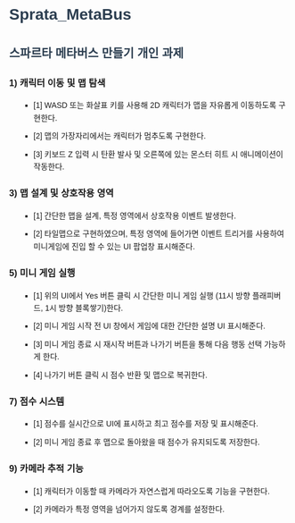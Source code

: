 <!DOCTYPE html>
<html lang="ko">
<head>
  <meta charset="UTF-8">
  <title>Sprata_MetaBus 개인 과제</title>
  <style>
    body {
      font-family: Arial, sans-serif;
      line-height: 1.6;
      margin: 40px;
    }
    h1, h2 {
      color: #2c3e50;
    }
    ul {
      list-style-type: square;
      margin-left: 20px;
    }
    li {
      margin-bottom: 10px;
    }
  </style>
</head>
<body>

  <h1>Sprata_MetaBus</h1>
  <h2>스파르타 메타버스 만들기 개인 과제</h2>

  <h3>1) 캐릭터 이동 및 맵 탐색</h3>
  <ul>
    <li>[1] WASD 또는 화살표 키를 사용해 2D 캐릭터가 맵을 자유롭게 이동하도록 구현한다.</li>
    <li>[2] 맵의 가장자리에서는 캐릭터가 멈추도록 구현한다.</li>
    <li>[3] 키보드 Z 입력 시 탄환 발사 및 오른쪽에 있는 몬스터 히트 시 애니메이션이 작동한다.</li>
  </ul>

  <h3>3) 맵 설계 및 상호작용 영역</h3>
  <ul>
    <li>[1] 간단한 맵을 설계, 특정 영역에서 상호작용 이벤트 발생한다.</li>
    <li>[2] 타일맵으로 구현하였으며, 특정 영역에 들어가면 이벤트 트리거를 사용하여 미니게임에 진입 할 수 있는 UI 팝업창 표시해준다.</li>
  </ul>

  <h3>5) 미니 게임 실행</h3>
  <ul>
    <li>[1] 위의 UI에서 Yes 버튼 클릭 시 간단한 미니 게임 실행 (11시 방향 플래피버드, 1시 방향 블록쌓기)한다.</li>
    <li>[2] 미니 게임 시작 전 UI 창에서 게임에 대한 간단한 설명 UI 표시해준다.</li>
    <li>[3] 미니 게임 종료 시 재시작 버튼과 나가기 버튼을 통해 다음 행동 선택 가능하게 한다.</li>
    <li>[4] 나가기 버튼 클릭 시 점수 반환 및 맵으로 복귀한다.</li>
  </ul>

  <h3>7) 점수 시스템</h3>
  <ul>
    <li>[1] 점수를 실시간으로 UI에 표시하고 최고 점수를 저장 및 표시해준다.</li>
    <li>[2] 미니 게임 종료 후 맵으로 돌아왔을 때 점수가 유지되도록 저장한다.</li>
  </ul>

  <h3>9) 카메라 추적 기능</h3>
  <ul>
    <li>[1] 캐릭터가 이동할 때 카메라가 자연스럽게 따라오도록 기능을 구현한다.</li>
    <li>[2] 카메라가 특정 영역을 넘어가지 않도록 경계를 설정한다.</li>
  </ul>

</body>
</html>
